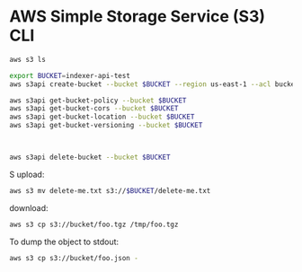 # AWS Simple Storage Service (S3) CLI

```sh
aws s3 ls
```

```sh
export BUCKET=indexer-api-test
aws s3api create-bucket --bucket $BUCKET --region us-east-1 --acl bucket-owner-full-control
```

```sh
aws s3api get-bucket-policy --bucket $BUCKET
aws s3api get-bucket-cors --bucket $BUCKET
aws s3api get-bucket-location --bucket $BUCKET
aws s3api get-bucket-versioning --bucket $BUCKET



aws s3api delete-bucket --bucket $BUCKET
```
S
upload:
```sh
aws s3 mv delete-me.txt s3://$BUCKET/delete-me.txt
```

download:
```sh
aws s3 cp s3://bucket/foo.tgz /tmp/foo.tgz
```

To dump the object to stdout:
```sh
aws s3 cp s3://bucket/foo.json -
```
